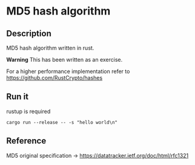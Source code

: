 # MD5 hash algorithm

## Description

MD5 hash algorithm written in rust. 

**Warning**
This has been written as an exercise. 

For a higher performance implementation refer to https://github.com/RustCrypto/hashes


## Run it

rustup is required

```
cargo run --release -- -s "hello world\n"
```

## Reference

MD5 original specification -> https://datatracker.ietf.org/doc/html/rfc1321
